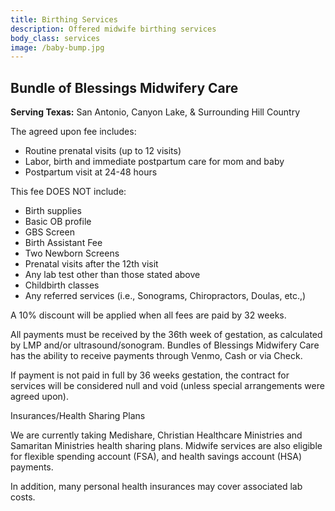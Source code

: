 ```yaml
---
title: Birthing Services
description: Offered midwife birthing services
body_class: services
image: /baby-bump.jpg
---
```

## Bundle of Blessings Midwifery Care

**Serving Texas:** San Antonio, Canyon Lake, & Surrounding Hill Country

The agreed upon fee includes:

- Routine prenatal visits (up to 12 visits)
- Labor, birth and immediate postpartum care for mom and baby
- Postpartum visit at 24-48 hours

This fee DOES NOT include:

- Birth supplies
- Basic OB profile
- GBS Screen
- Birth Assistant Fee
- Two Newborn Screens
- Prenatal visits after the 12th visit
- Any lab test other than those stated above
- Childbirth classes
- Any referred services (i.e., Sonograms, Chiropractors, Doulas, etc.,)

A 10% discount will be applied when all fees are paid by 32 weeks.

All payments must be received by the 36th week of gestation, as calculated by LMP and/or ultrasound/sonogram. Bundles of Blessings Midwifery Care has the ability to receive payments through Venmo, Cash or via Check.

If payment is not paid in full by 36 weeks gestation, the contract for services will be considered null and void (unless special arrangements were agreed upon).

Insurances/Health Sharing Plans

We are currently taking Medishare, Christian Healthcare Ministries and Samaritan Ministries health sharing plans. Midwife services are also eligible for flexible spending account (FSA), and health savings account (HSA) payments.

In addition, many personal health insurances may cover associated lab costs.
